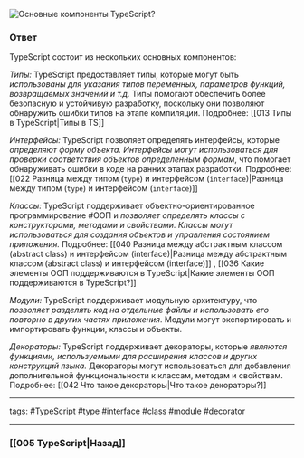 ![Основные компоненты TypeScript?](https://youtu.be/R76_xPjzUd8?t=730)

### Ответ

TypeScript состоит из нескольких основных компонентов:

*Типы:* 
	TypeScript предоставляет типы, которые могут быть *использованы для указания типов переменных, параметров функций, возвращаемых значений и т.д.* 
	Типы помогают обеспечить более безопасную и устойчивую разработку, поскольку они позволяют обнаружить ошибки типов на этапе компиляции.
	Подробнее: [[013 Типы в TypeScript|Типы в TS]]
    
*Интерфейсы:* 
	TypeScript позволяет определять интерфейсы, которые *определяют форму объекта. Интерфейсы могут использоваться для проверки соответствия объектов определенным формам*, что помогает обнаруживать ошибки в коде на ранних этапах разработки.
    Подробнее: [[022 Разница между типом (`type`) и интерфейсом (`interface`)|Разница между типом (`type`) и интерфейсом (`interface`)]]

*Классы:* 
	TypeScript поддерживает объектно-ориентированное программирование #ООП и *позволяет определять классы с конструкторами, методами и свойствами. Классы могут использоваться для создания объектов и управления состоянием приложения.*
	Подробнее: [[040 Разница между абстрактным классом (abstract class) и интерфейсом (interface)|Разница между абстрактным классом (abstract class) и интерфейсом (interface)]] , [[036 Какие элементы ООП поддерживаются в TypeScript|Какие элементы ООП поддерживаются в TypeScript?]]
    
*Модули:* 
	TypeScript поддерживает модульную архитектуру, что *позволяет разделять код на отдельные файлы и использовать его повторно в других частях приложения*. Модули могут экспортировать и импортировать функции, классы и объекты.

*Декораторы:* 
	TypeScript поддерживает декораторы, которые *являются функциями, используемыми для расширения классов и других конструкций языка.* Декораторы могут использоваться для добавления дополнительной функциональности к классам, методам и свойствам.
	Подробнее: [[042 Что такое декораторы|Что такое декораторы?]] 

___
tags: #TypeScript #type #interface #class  #module #decorator

_____

### [[005 TypeScript|Назад]]